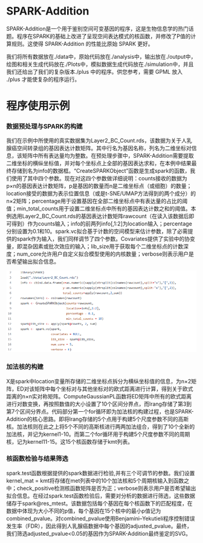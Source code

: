 # SPARK-Addition
SPARK-Addition是一个用于鉴别空间可变基因的程序，这是生物信息学的热门话题。程序在SPARK的基础上改进了呈现空间表达模式的核函数，并修改了P值的计算规则。这使得 SPARK-Addition 的性能比原始 SPARK 更好。

我们将所有数据放在./data中，原始代码放在./analysis中，输出放在./output中，绘图和相关生成代码放在./Plots中，模拟数据生成代码放在./simulation中，并且我们还给出了我们的复杂版本./plus 中的程序。供您参考，需要 GPML 放入 ./plus 才能使复杂的程序运行。

# 程序使用示例
### 数据预处理与SPARK的构建
我们在示例中所使用的真实数据集为Layer2_BC_Count.rds，该数据为关于人乳腺癌空间转录组的基因表达计数矩阵。其中行名为基因名称，列名为二维坐标对信息，该矩阵中所有表达量均为整数。在预处理步骤中，SPARK-Addition需要提取二维坐标的横纵坐标值，并对每个坐标点上全部的基因表达求和，在本例中结果最终存储到名为info的数据框。“CreateSPARKObject”函数是生成spark的函数，我们使用了其中四个参数。现在对这四个参数做详细说明：counts接收的数据为p×n的基因表达计数矩阵，p是基因的数量而n是二维坐标点（或细胞）的数量；location接受的数据为表示位置信息（或是t-SNE/UMAP方法得到的两个成分）的n×2矩阵；percentage用于设置基因在全部二维坐标点中有表达量的占比的阈值；min_total_counts用于设置二维坐标点中所有的基因表达计数之和的阈值。本例选用Layer2_BC_Count.rds的基因表达计数矩阵rawcount（在读入该数据后即可得到）作为counts输入；info的前两列info[,1:2]为location输入；percentage分别设置为0.1和10。spark.vc拟合基于计数的空间模型来估计参数，除了必需提供的spark作为输入，我们同样调节了四个参数。Covariates提供了实验中的协变量，即混杂因素或批次效应的输入；lib_size用于获取每个二维坐标点的计数深度；num_core允许用户自定义拟合模型使用的内核数量；verbose则表示用户是否希望输出拟合信息。

![Image text](https://github.com/iyalice/SPARK-Addition/blob/main/code%20screenshot/Layer2_BC(1).png)

### 加法核的构建
X是spark中location变量所存储的二维坐标点拆分为横纵坐标值的信息，为n×2矩阵，ED对该矩阵中每个坐标对与其他坐标对的欧式距离进行计算，得到关于欧式距离的n×n实对称矩阵。ComputeGaussianPL函数将ED矩阵中所有的欧式距离进行对数变换，再按照数值的大小设置了10个区间分界点，而lrang存储了第3到第7个区间分界点。代码部分第一个for循环即为加法核的构建过程，也是SPARK-Addition的核心思路。即将lrang存储的5个点用于构建5个尺度参数不同的高斯核。加法核则在此之上将5个不同的高斯核进行两两加法组合，得到了10个全新的加法核，并记为kernel1-10。而第二个for循环用于构建5个尺度参数不同的周期核，记为kernel11-15。这15个核函数存储于kmt列表。

### 核函数检验与结果筛选
spark.test函数根据提供的spark数据进行检验,并有三个可调节的参数。我们设置kernel_mat = kmt将存储在met列表中的10个加法核和5个周期核输入到函数之中；check_positive检测核函数矩阵是否为正；verbose则表示用户是否希望输出拟合信息。在经过spark.test函数检验后，需要对分析的数据进行筛选，这些数据储存于spark@res_mtest。该数据包括每个基因在每个核函数下的匹配程度，在数据中体现为大小不同的p值，每个基因在15个核中的最小p值记为combined_pvalue。对combined_pvalue使用Benjamini–Yekutieli程序控制错误发生率（FDR），因此得到人乳腺癌数据中每个基因的adjusted_pvalue。最终，我们筛选adjusted_pvalue<0.05的基因作为SPARK-Addition最终鉴定的SVG。
